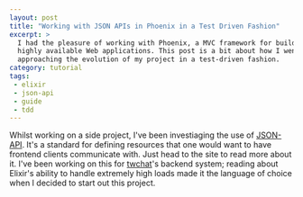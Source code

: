 ```yaml
---
layout: post
title: "Working with JSON APIs in Phoenix in a Test Driven Fashion"
excerpt: >
  I had the pleasure of working with Phoenix, a MVC framework for building
  highly available Web applications. This post is a bit about how I went about
  approaching the evolution of my project in a test-driven fashion.
category: tutorial
tags:
 - elixir
 - json-api
 - guide
 - tdd
---
```


Whilst working on a side project, I've been investiaging the use of
[JSON-API][]. It's a standard for defining resources that one would want to have
frontend clients communicate with. Just head to the site to read more about it.
I've been working on this for [twchat][]'s backend system; reading about
Elixir's ability to handle extremely high loads made it the language of choice
when I decided to start out this project.

[json-api]: http://jsonapi.org
[twchat]: https://twch.at/about/

